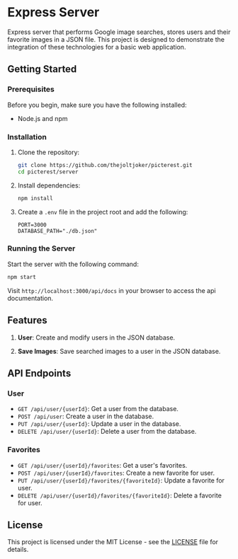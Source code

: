 # Express Server

Express server that performs Google image searches, stores users and their favorite images in a JSON file. This project is designed to demonstrate the integration of these technologies for a basic web application.

## Getting Started

### Prerequisites

Before you begin, make sure you have the following installed:

- Node.js and npm

### Installation

1. Clone the repository:

   ```bash
   git clone https://github.com/thejoltjoker/picterest.git
   cd picterest/server
   ```

2. Install dependencies:

   ```bash
   npm install
   ```

3. Create a `.env` file in the project root and add the following:

   ```env
   PORT=3000
   DATABASE_PATH="./db.json"
   ```

### Running the Server

Start the server with the following command:

```bash
npm start
```

Visit `http://localhost:3000/api/docs` in your browser to access the api documentation.

## Features

1. **User**: Create and modify users in the JSON database.

2. **Save Images**: Save searched images to a user in the JSON database.

## API Endpoints
  
### User

- `GET /api/user/{userId}`: Get a user from the database.
- `POST /api/user`: Create a user in the database.
- `PUT /api/user/{userId}`: Update a user in the database.
- `DELETE /api/user/{userId}`: Delete a user from the database.

### Favorites

- `GET /api/user/{userId}/favorites`: Get a user's favorites.
- `POST /api/user/{userId}/favorites`: Create a new favorite for user.
- `PUT /api/user/{userId}/favorites/{favoriteId}`: Update a favorite for user.
- `DELETE /api/user/{userId}/favorites/{favoriteId}`: Delete a favorite for user.

## License

This project is licensed under the MIT License - see the [LICENSE](LICENSE) file for details.
